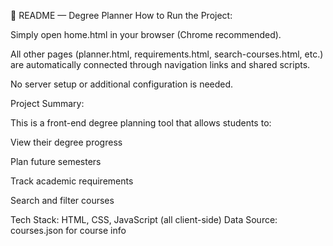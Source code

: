 📘 README — Degree Planner
How to Run the Project:

Simply open home.html in your browser (Chrome recommended).

All other pages (planner.html, requirements.html, search-courses.html, etc.) are automatically connected through navigation links and shared scripts.

No server setup or additional configuration is needed.

Project Summary:

This is a front-end degree planning tool that allows students to:

View their degree progress

Plan future semesters

Track academic requirements

Search and filter courses

Tech Stack: HTML, CSS, JavaScript (all client-side)
Data Source: courses.json for course info
